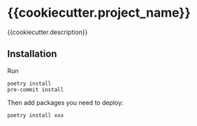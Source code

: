 # {{cookiecutter.project_name}}

{{cookiecutter.description}}

## Installation

Run

```
poetry install
pre-commit install
```

Then add packages you need to deploy:

```
poetry install xxx
```
